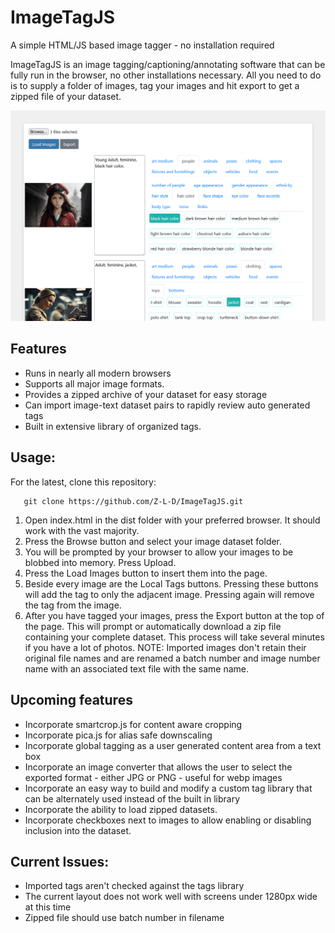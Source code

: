 # ImageTagJS
A simple HTML/JS based image tagger - no installation required


ImageTagJS is an image tagging/captioning/annotating software that can be fully run in the browser, no other installations necessary. All you need to do is to supply a folder of images, tag your images and hit export to get a zipped file of your dataset.

<img src="ImageTagJS.png"/>

## Features
<ul>
    <li>Runs in nearly all modern browsers</li>
    <li>Supports all major image formats.</li>
    <li>Provides a zipped archive of your dataset for easy storage</li>
    <li>Can import image-text dataset pairs to rapidly review auto generated tags</li>
    <li>Built in extensive library of organized tags.</li>
</ul>

## Usage:

For the latest, clone this repository:

```
   git clone https://github.com/Z-L-D/ImageTagJS.git
```

<ol>
    <li>Open index.html in the dist folder with your preferred browser. It should work with the vast majority.</li>
    <li>Press the Browse button and select your image dataset folder.</li>
    <li>You will be prompted by your browser to allow your images to be blobbed into memory. Press Upload.</li>
    <li>Press the Load Images button to insert them into the page.</li>
    <li>Beside every image are the Local Tags buttons. Pressing these buttons will add the tag to only the adjacent image. Pressing again will remove the tag from the image.</li>
    <li>After you have tagged your images, press the Export button at the top of the page. This will prompt or automatically download a zip file containing your complete dataset. This process will take several minutes if you have a lot of photos. NOTE: Imported images don't retain their original file names and are renamed a batch number and image number name with an associated text file with the same name. </li>
</ol> 

## Upcoming features
<ul>
    <li>Incorporate smartcrop.js for content aware cropping</li>
    <li>Incorporate pica.js for alias safe downscaling</li>
    <li>Incorporate global tagging as a user generated content area from a text box</li>
    <li>Incorporate an image converter that allows the user to select the exported format - either JPG or PNG - useful for webp images</li>
    <li>Incorporate an easy way to build and modify a custom tag library that can be alternately used instead of the built in library</li>
    <li>Incorporate the ability to load zipped datasets.</li>
    <li>Incorporate checkboxes next to images to allow enabling or disabling inclusion into the dataset.</li>
</ul>

## Current Issues:
<ul>
    <li>Imported tags aren't checked against the tags library</li>
    <li>The current layout does not work well with screens under 1280px wide at this time</li>
    <li>Zipped file should use batch number in filename</li>
</ul>